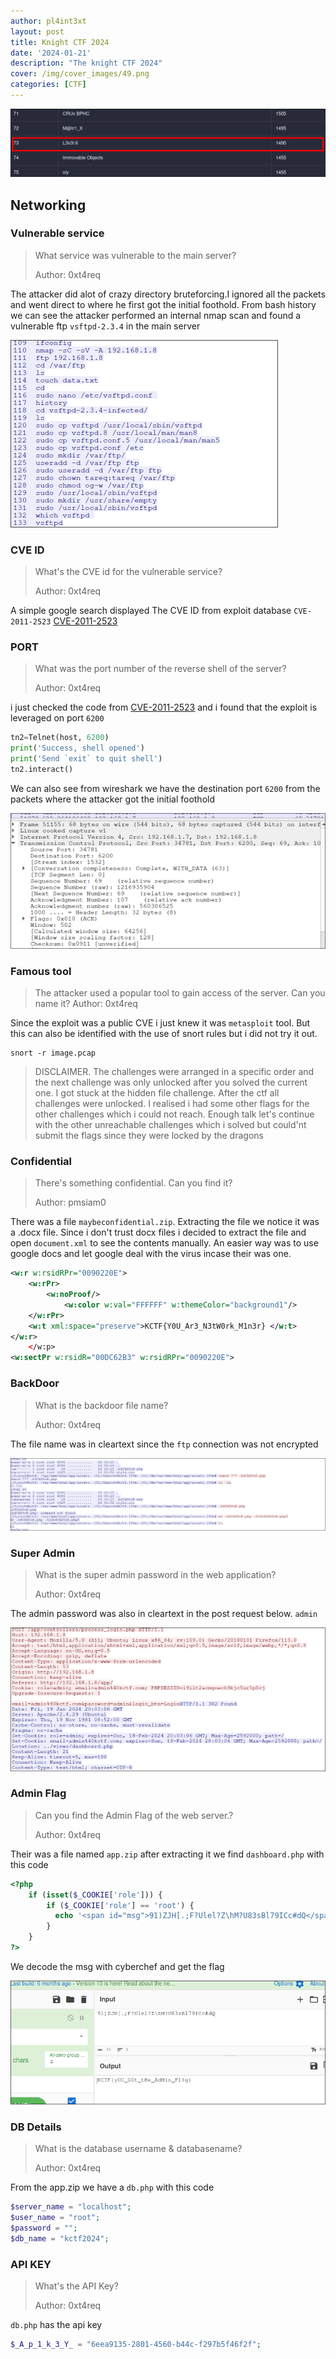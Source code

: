 ```yaml
---
author: pl4int3xt
layout: post
title: Knight CTF 2024
date: '2024-01-21'
description: "The knight CTF 2024"
cover: /img/cover_images/49.png
categories: [CTF]
---
```


![img-description](6.png)

## Networking
### Vulnerable service
> What service was vulnerable to the main server?
>
> Author: 0xt4req

The attacker did alot of crazy directory bruteforcing.I ignored all the packets and went direct to where he first got the initial foothold. From bash history we can see the attacker performed an internal nmap scan and found a vulnerable ftp `vsftpd-2.3.4` in the main server

![img-description](1.png)

### CVE ID
> What's the CVE id for the vulnerable service?
>
> Author: 0xt4req

A simple google search displayed The CVE ID from exploit database `CVE-2011-2523`
[CVE-2011-2523](https://www.exploit-db.com/exploits/49757)

### PORT
> What was the port number of the reverse shell of the server?
>
> Author: 0xt4req

i just checked the code from [CVE-2011-2523](https://www.exploit-db.com/exploits/49757) and i found that the exploit is leveraged on port `6200`

```python
tn2=Telnet(host, 6200)
print('Success, shell opened')
print('Send `exit` to quit shell')
tn2.interact()
```

We can also see from wireshark we have the destination port `6200` from the packets where the attacker got the initial foothold

![img-description](5.png)

### Famous tool

> The attacker used a popular tool to gain access of the server. Can you name it?
> Author: 0xt4req

Since the exploit was a public CVE i just knew it was `metasploit` tool. But this can also be identified with the use of snort rules but i did not try it out.

```shell
snort -r image.pcap
```

> DISCLAIMER. The challenges were arranged in a specific order and the next challenge was only unlocked after you solved the current one. I got stuck at the hidden file challenge. After the ctf all challenges were unlocked. I realised i had some other flags for the other challenges which i could not reach. Enough talk let's continue with the other unreachable challenges which i solved but could'nt submit the flags since they were locked by the dragons

### Confidential
> There's something confidential. Can you find it?
>
> Author: pmsiam0

There was a file `maybeconfidential.zip`. Extracting the file we notice it was a .docx file. Since i don't trust docx files i decided to extract the file and open `document.xml` to see the contents manually. An easier way was to use google docs and let google deal with the virus incase their was one.

```xml
<w:r w:rsidRPr="0090220E">
    <w:rPr>
        <w:noProof/>
            <w:color w:val="FFFFFF" w:themeColor="background1"/>
    </w:rPr>
    <w:t xml:space="preserve">KCTF{Y0U_Ar3_N3tW0rk_M1n3r} </w:t>
</w:r>
    </w:p>
<w:sectPr w:rsidR="00DC62B3" w:rsidRPr="0090220E">
```

### BackDoor
> What is the backdoor file name?
>
> Author: 0xt4req

The file name was in cleartext since the `ftp` connection was not encrypted

![img-description](2.png)

### Super Admin

> What is the super admin password in the web application?
>
> Author: 0xt4req

The admin password was also in cleartext in the post request below. `admin`

![img-description](3.png)

### Admin Flag

> Can you find the Admin Flag of the web server.?
>
> Author: 0xt4req

Their was a file named `app.zip` after extracting it we find `dashboard.php` with this code

```php
<?php
    if (isset($_COOKIE['role'])) {
        if ($_COOKIE['role'] == 'root') {
          echo '<span id="msg">91)ZJH[.;F?Ulel?Z\hM?U83sBl79ICc#dQ</span>';
        }
    }
?>
```

We decode the msg with cyberchef and get the flag

![img-description](4.png)

### DB Details

> What is the database username & databasename?
>
> Author: 0xt4req

From the app.zip we have a `db.php` with this code

```php
$server_name = "localhost";
$user_name = "root";
$password = "";
$db_name = "kctf2024";
```
### API KEY
> What's the API Key?
>
> Author: 0xt4req

`db.php` has the api key

```php
$_A_p_1_k_3_Y_ = "6eea9135-2801-4560-b44c-f297b5f46f2f";
```
